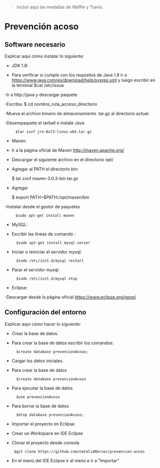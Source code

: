 > Incluir aquí las medallas de Waffle y Travis.

# Prevención acoso

## Software necesario

Explicar aquí cómo instalar lo siguiente:

* JDK 1.8:


- Para verificar si cumple con los requisitos de Java 1.8 ir a https://www.java.com/es/download/help/sysreq.xml y luego escribir en la terminal $cat /etc/issue 

-Ir a http://java y descargar paquete

-Escriba: $ cd nombre_ruta_acceso_directorio

-Mueva el archivo binario de almacenamiento .tar.gz al directorio actual.

-Desempaquete el tarball e instale Java

         $tar zxvf jre-8u73-linux-x64.tar.gz

 
* Maven:

 - Ir a la página oficial de Maven http://maven.apache.org/
 
 - Descargar el siguiente archivo en el directorio opt/
 
 - Agregar al PATH el directorio bin:
 
     $ tar zxvf maven-3.0.3-bin.tar.gz
   
 - Agregar 
 
    $ export PATH=$PATH:/opt/maven/bin
    
   
 
 -Instalar desde el gestor de paquetes
 
         $sudo apt-get install maven

* MySQL:
 - Escribir las líneas de comando :
 
         $sudo apt-get install mysql-server
         
 - Iniciar o reiniciar el servidor mysql:
 
         $sudo /etc/init.d/mysql restart

 - Parar el servidor mysql:
 
         $sudo /etc/init.d/mysql stop
      

* Eclipse:

-Descargar desde la página oficial https://www.eclipse.org/neon/

## Configuración del entorno

Explicar aquí cómo hacer lo siguiente:

* Crear la base de datos.
 - Para crear la base de datos escribir los comandos:
     
         $create database prevencionAcoso;
         
         
* Cargar los datos iniciales.

 - Para crear la base de datos
     
         $create database prevencionAcoso
    
 - Para ejecutar la base de datos
   
         $use prevencionAcoso
  
 - Para borrar la base de datos
 
         $drop database prevencionAcoso;
        
* Importar el proyecto en Eclipse.

 - Crear un Workspace en IDE Eclipse
 
 - Clonar el proyecto desde consola 
 
        $git clone https://github.com/nataliaMarzec/prevencion-acoso
 
 - En el menú del IDE Eclipse ir al menú e ir a "Importar"


